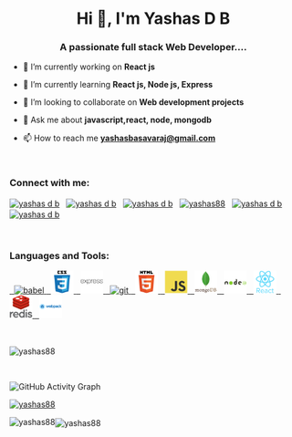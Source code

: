 <h1 align="center">Hi 👋, I'm Yashas D B</h1>
<h3 align="center">A passionate full stack Web Developer....</h3>



- 🔭 I’m currently working on **React js**

- 🌱 I’m currently learning **React js, Node js, Express**

- 👯 I’m looking to collaborate on **Web development projects**

- 💬 Ask me about **javascript,react, node, mongodb**

- 📫 How to reach me **yashasbasavaraj@gmail.com**

<br>
<h3 align="left">Connect with me:</h3>
<p align="left">
  <a href="www.linkedin.com/in/yashasDB" target="blank"><img align="center" src="https://raw.githubusercontent.com/rahuldkjain/github-profile-readme-generator/master/src/images/icons/Social/linked-in-alt.svg" alt="yashas d b" height="30" width="40" /></a> &nbsp
  <a href="yashasbasavaraj" target="blank"><img align="center" src="https://raw.githubusercontent.com/rahuldkjain/github-profile-readme-generator/master/src/images/icons/Social/twitter.svg" alt="yashas d b" height="30" width="40" /></a> &nbsp
  <a href="https://codepen.io/yashas d b" target="blank"><img align="center" src="https://raw.githubusercontent.com/rahuldkjain/github-profile-readme-generator/master/src/images/icons/Social/codepen.svg" alt="yashas d b" height="30" width="40" /></a> &nbsp
<a href="https://dev.to/yashas88" target="blank"><img align="center" src="https://raw.githubusercontent.com/rahuldkjain/github-profile-readme-generator/master/src/images/icons/Social/devto.svg" alt="yashas88" height="30" width="40" /></a> &nbsp
<a href="https://codesandbox.com/yashas d b" target="blank"><img align="center" src="https://raw.githubusercontent.com/rahuldkjain/github-profile-readme-generator/master/src/images/icons/Social/codesandbox.svg" alt="yashas d b" height="30" width="40" /></a> &nbsp
<a href="https://www.leetcode.com/yashas d b" target="blank"><img align="center" src="https://raw.githubusercontent.com/rahuldkjain/github-profile-readme-generator/master/src/images/icons/Social/leet-code.svg" alt="yashas d b" height="30" width="40" /></a> &nbsp
</p>
<br>
<h3 align="left">Languages and Tools:</h3>
 <p align="left"> <a href="https://babeljs.io/" target="_blank" rel="noreferrer"> &nbsp
  <img src="https://www.vectorlogo.zone/logos/babeljs/babeljs-icon.svg" alt="babel" width="40" height="40"/> </a> <a href="https://www.w3schools.com/css/" target="_blank" rel="noreferrer"> &nbsp
  <img src="https://raw.githubusercontent.com/devicons/devicon/master/icons/css3/css3-original-wordmark.svg" alt="css3" width="40" height="40"/> </a> <a href="https://expressjs.com" target="_blank" rel="noreferrer">&nbsp
  <img src="https://raw.githubusercontent.com/devicons/devicon/master/icons/express/express-original-wordmark.svg" alt="express" width="40" height="40"/> </a> <a href="https://git-scm.com/" target="_blank" rel="noreferrer">&nbsp
  <img src="https://www.vectorlogo.zone/logos/git-scm/git-scm-icon.svg" alt="git" width="40" height="40"/> </a> <a href="https://www.w3.org/html/" target="_blank" rel="noreferrer"> &nbsp
  <img src="https://raw.githubusercontent.com/devicons/devicon/master/icons/html5/html5-original-wordmark.svg" alt="html5" width="40" height="40"/> </a> <a href="https://developer.mozilla.org/en-US/docs/Web/JavaScript" target="_blank" rel="noreferrer"> &nbsp
  <img src="https://raw.githubusercontent.com/devicons/devicon/master/icons/javascript/javascript-original.svg" alt="javascript" width="40" height="40"/> </a> <a href="https://www.mongodb.com/" target="_blank" rel="noreferrer">&nbsp
  <img src="https://raw.githubusercontent.com/devicons/devicon/master/icons/mongodb/mongodb-original-wordmark.svg" alt="mongodb" width="40" height="40"/> </a> <a href="https://nodejs.org" target="_blank" rel="noreferrer"> &nbsp
  <img src="https://raw.githubusercontent.com/devicons/devicon/master/icons/nodejs/nodejs-original-wordmark.svg" alt="nodejs" width="40" height="40"/> </a> <a href="https://reactjs.org/" target="_blank" rel="noreferrer">&nbsp
  <img src="https://raw.githubusercontent.com/devicons/devicon/master/icons/react/react-original-wordmark.svg" alt="react" width="40" height="40"/> </a> <a href="https://redis.io" target="_blank" rel="noreferrer"> &nbsp
  <img src="https://raw.githubusercontent.com/devicons/devicon/master/icons/redis/redis-original-wordmark.svg" alt="redis" width="40" height="40"/> </a> <a href="https://webpack.js.org" target="_blank" rel="noreferrer"> &nbsp
  <img src="https://raw.githubusercontent.com/devicons/devicon/d00d0969292a6569d45b06d3f350f463a0107b0d/icons/webpack/webpack-original-wordmark.svg" alt="webpack" width="40" height="40"/> </a> </p> <br>

<p><img align="center" src="https://github-readme-streak-stats.herokuapp.com/?user=yashas88&" alt="yashas88" /></p>  <br>

![GitHub Activity Graph](https://activity-graph.herokuapp.com/graph?username=yashas88&theme=dracula&hide_border=true)

<p align="left"> <a href="https://github.com/ryo-ma/github-profile-trophy"><img src="https://github-profile-trophy.vercel.app/?username=yashas88" alt="yashas88" /></a> </p>

<p><img align="left" src="https://github-readme-stats.vercel.app/api/top-langs?username=yashas88&show_icons=true&locale=en&layout=compact" alt="yashas88" /></p>

<p><img align="center" src="https://github-readme-stats.vercel.app/api?username=yashas88&show_icons=true&locale=en" alt="yashas88" /></p>



